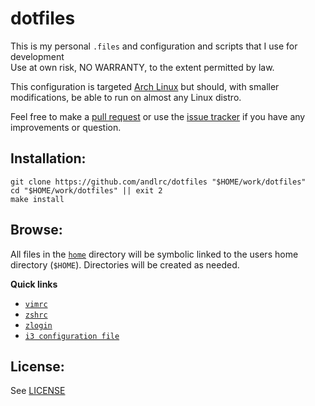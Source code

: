 dotfiles
========

This is my personal `.files` and configuration and scripts that I use for
development  
Use at own risk, NO WARRANTY, to the extent permitted by law.

This configuration is targeted [Arch Linux][arch] but should, with smaller
modifications, be able to run on almost any Linux distro.

Feel free to make a [pull request][pulls] or use the [issue tracker][issues] if
you have any improvements or question.

Installation:
------------

	git clone https://github.com/andlrc/dotfiles "$HOME/work/dotfiles"
	cd "$HOME/work/dotfiles" || exit 2
	make install

Browse:
-------

All files in the [`home`](home) directory will be symbolic linked to the users
home directory (`$HOME`). Directories will be created as needed.

**Quick links**

* [`vimrc`](home/.vim/vimrc)
* [`zshrc`](home/.zshrc)
* [`zlogin`](home/.zlogin)
* [`i3 configuration file`](home/.config/i3/config)

License:
--------

See [LICENSE](LICENSE)

[arch]: https://archlinux.org
[pulls]: https://github.com/andlrc/dotfiles/pulls
[issues]: https://github.com/andlrc/dotfiles/issues
